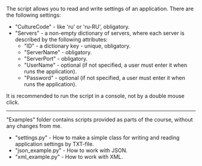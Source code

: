 The script allows you to read and write settings of an application.
There are the following settings:
- "CultureCode" - like 'ru' or 'ru-RU', obligatory.
- "Servers" - a non-empty dictionary of servers, where each server is described by the following attributes:
    - "ID" - a dictionary key - unique, obligatory.
    - "ServerName" - obligatory.
    - "ServerPort" - obligatory.
    - "UserName" - optional (if not specified, a user must enter it when runs the application).
    - "Password" - optional (if not specified, a user must enter it when runs the application).

It is recommended to run the script in a console, not by a double mouse click.

---------------------------------

"Examples" folder contains scripts provided as parts of the course, without any changes from me.

- "settings.py" - How to make a simple class for writing and reading application settings by TXT-file.
- "json_example.py" - How to work with JSON.
- "xml_example.py" - How to work with XML.
